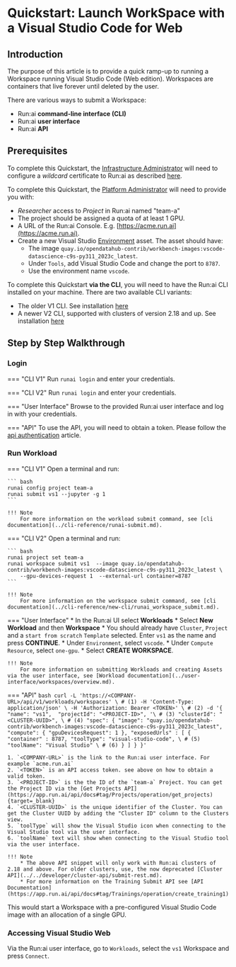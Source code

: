 # Quickstart: Launch WorkSpace with a Visual Studio Code for Web

## Introduction

The purpose of this article is to provide a quick ramp-up to running a Workspace running Visual Studio Code (Web edition). Workspaces are containers that live forever until deleted by the user. 


There are various ways to submit a Workspace:

* Run:ai __command-line interface (CLI)__
* Run:ai __user interface__
* Run:ai __API__

## Prerequisites 

To complete this Quickstart, the [Infrastructure Administrator](../../admin/overview-administrator.md) will need to configure a _wildcard_ certificate to Run:ai as described [here](../../admin/runai-setup/config/allow-external-access-to-containers.md#workspaces-configuration).

To complete this Quickstart, the [Platform Administrator](../../platform-admin/overview.md) will need to provide you with:

* _Researcher_ access to _Project_ in Run:ai named "team-a"
* The project should be assigned a quota of at least 1 GPU. 
* A URL of the Run:ai Console. E.g. [https://acme.run.ai](https://acme.run.ai).
* Create a new Visual Studio [Environment](../workloads/assets/environments.md) asset. The asset should have:
    * The image `quay.io/opendatahub-contrib/workbench-images:vscode-datascience-c9s-py311_2023c_latest`.
    * Under `Tools`, add Visual Studio Code and change the port to `8787`.
    * Use the environment name `vscode`.

To complete this Quickstart __via the CLI__, you will need to have the Run:ai CLI installed on your machine. There are two available CLI variants:

* The older V1 CLI. See installation [here](../../admin/researcher-setup/cli-install.md)
* A newer V2 CLI, supported with clusters of version 2.18 and up. See installation [here](../../admin/researcher-setup/new-cli-install.md)

## Step by Step Walkthrough

### Login

=== "CLI V1"
    Run `runai login` and enter your credentials.

=== "CLI V2"
    Run `runai login` and enter your credentials.

=== "User Interface"
    Browse to the provided Run:ai user interface and log in with your credentials.

=== "API"
    To use the API, you will need to obtain a token. Please follow the [api authentication](../../developer/rest-auth.md) article.


### Run Workload


=== "CLI V1"
    Open a terminal and run:

    ``` bash
    runai config project team-a   
    runai submit vs1 --jupyter -g 1
    ```

    !!! Note
        For more information on the workload submit command, see [cli documentation](../cli-reference/runai-submit.md).

=== "CLI V2"
    Open a terminal and run:

    ``` bash
    runai project set team-a
    runai workspace submit vs1  --image quay.io/opendatahub-contrib/workbench-images:vscode-datascience-c9s-py311_2023c_latest \
        --gpu-devices-request 1  --external-url container=8787  
    ```

    !!! Note
        For more information on the workspace submit command, see [cli documentation](../cli-reference/new-cli/runai_workspace_submit.md).

=== "User Interface"
    * In the Run:ai UI select __Workloads__
    * Select __New Workload__ and then __Workspace__
    * You should already have `Cluster`, `Project` and a `start from scratch` `Template` selected. Enter `vs1` as the name and press __CONTINUE__.
    * Under `Environment`,  select `vscode`.
    * Under `Compute Resource`, select `one-gpu`. 
    * Select __CREATE WORKSPACE__.
    
    !!! Note
        For more information on submitting Workloads and creating Assets via the user interface, see [Workload documentation](../user-interface/workspaces/overview.md).

=== "API"
    ``` bash
    curl -L 'https://<COMPANY-URL>/api/v1/workloads/workspaces' \ # (1)
    -H 'Content-Type: application/json' \
    -H 'Authorization: Bearer <TOKEN>' \ # (2)
    -d '{ 
        "name": "vs1", 
        "projectId": "<PROJECT-ID>", '\ # (3)
        "clusterId": "<CLUSTER-UUID>", \ # (4)
        "spec": {
            "image": "quay.io/opendatahub-contrib/workbench-images:vscode-datascience-c9s-py311_2023c_latest",
            "compute": {
                "gpuDevicesRequest": 1
            },
            "exposedUrls" : [
                { 
                    "container" : 8787,
                    "toolType": "visual-studio-code", \ # (5)
                    "toolName": "Visual Studio" \ # (6)
                }
            ]
        }
    }'
    ``` 

    1. `<COMPANY-URL>` is the link to the Run:ai user interface. For example `acme.run.ai`
    2. `<TOKEN>` is an API access token. see above on how to obtain a valid token.
    3. `<PROJECT-ID>` is the the ID of the `team-a` Project. You can get the Project ID via the [Get Projects API](https://app.run.ai/api/docs#tag/Projects/operation/get_projects){target=_blank}
    4. `<CLUSTER-UUID>` is the unique identifier of the Cluster. You can get the Cluster UUID by adding the "Cluster ID" column to the Clusters view. 
    5. `toolType` will show the Visual Studio icon when connecting to the Visual Studio tool via the user interface. 
    6. `toolName` text will show when connecting to the Visual Studio tool via the user interface.

    !!! Note
        * The above API snippet will only work with Run:ai clusters of 2.18 and above. For older clusters, use, the now deprecated [Cluster API](../../developer/cluster-api/submit-rest.md).
        * For more information on the Training Submit API see [API Documentation](https://app.run.ai/api/docs#tag/Trainings/operation/create_training1) 

This would start a Workspace with a pre-configured Visual Studio Code image with an allocation of a single GPU. 


### Accessing Visual Studio Web 

Via the Run:ai user interface, go to `Workloads`, select the `vs1` Workspace and press `Connect`.
